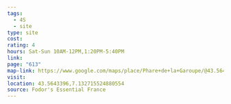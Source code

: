 ```yaml
---
tags:
  - 4S
  - site
type: site
cost: 
rating: 4
hours: Sat-Sun 10AM-12PM,1:20PM-5:40PM
link: 
page: "613"
map-link: https://www.google.com/maps/place/Phare+de+la+Garoupe/@43.5645324,7.1307621,16.75z/data=!4m6!3m5!1s0x12ce7f26f1231a2d:0x5c56d1ad6966637!8m2!3d43.5643925!4d7.1327301!16s%2Fg%2F11s3wxwg1t?entry=ttu&g_ep=EgoyMDI0MTAwNy4xIKXMDSoASAFQAw%3D%3D
visit: 
location: 43.5643396,7.132715524880554
source: Fodor's Essential France
---
```

